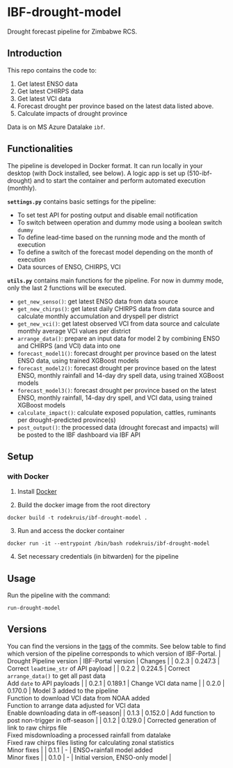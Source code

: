 # IBF-drought-model
Drought forecast pipeline for Zimbabwe RCS.

## Introduction

This repo contains the code to:
1. Get latest ENSO data 
2. Get latest CHIRPS data
3. Get latest VCI data
4. Forecast drought per province based on the latest data listed above.
5. Calculate impacts of drought province

Data is on MS Azure Datalake `ibf`.

## Functionalities
The pipeline is developed in Docker format. It can run locally in your desktop (with Dock installed, see below). A logic app is set up (510-ibf-drought) and to start the container and perform automated execution (monthly).

**`settings.py`** contains basic settings for the pipeline:
- To set test API for posting output and disable email notification
- To switch between operation and dummy mode using a boolean switch `dummy`
- To define lead-time based on the running mode and the month of execution
- To define a switch of the forecast model depending on the month of execution
- Data sources of ENSO, CHIRPS, VCI

**`utils.py`** contains main functions for the pipeline. For now in dummy mode, only the last 2 functions will be executed.
- `get_new_senso()`: get latest ENSO data from data source
- `get_new_chirps()`: get latest daily CHIRPS data from data source and calculate monthly accumulation and dryspell per district
- `get_new_vci()`: get latest observed VCI from data source and calculate monthly average VCI values per district
- `arrange_data()`: prepare an input data for model 2 by combining ENSO and CHIRPS (and VCI) data into one
- `forecast_model1()`: forecast drought per province based on the latest ENSO data, using trained XGBoost models
- `forecast_model2()`: forecast drought per province based on the latest ENSO, monthly rainfall and 14-day dry spell data, using trained XGBoost models
- `forecast_model3()`: forecast drought per province based on the latest ENSO, monthly rainfall, 14-day dry spell, and VCI data, using trained XGBoost models
- `calculate_impact()`: calculate exposed population, cattles, ruminants per drought-predicted province(s)
- `post_output()`: the processed data (drought forecast and impacts) will be posted to the IBF dashboard via IBF API 

## Setup

### with Docker
1. Install [Docker](https://www.docker.com/get-started)

2. Build the docker image from the root directory
```
docker build -t rodekruis/ibf-drought-model .
```
3. Run and access the docker container
```
docker run -it --entrypoint /bin/bash rodekruis/ibf-drought-model
```
4. Set necessary credentials (in bitwarden) for the pipeline


## Usage
Run the pipeline with the command:
```
run-drought-model
```

## Versions
You can find the versions in the [tags](https://github.com/rodekruis/ibf-drought-model/tags) of the commits. See below table to find which version of the pipeline corresponds to which version of IBF-Portal.
| Drought Pipeline version  | IBF-Portal version | Changes |
| 0.2.3 | 0.247.3 | Correct `leadtime_str` of API payload |
| 0.2.2 | 0.224.5 | Correct `arrange_data()` to get all past data <br> Add `date` to API payloads |
| 0.2.1 | 0.189.1 | Change VCI data name |
| 0.2.0 | 0.170.0 | Model 3 added to the pipeline <br> Function to download VCI data from NOAA added <br> Function to arrange data adjusted for VCI data <br> Enable downloading data in off-season|
| 0.1.3 | 0.152.0 | Add function to post non-trigger in off-season |
| 0.1.2 | 0.129.0 | Corrected generation of link to raw chirps file <br> Fixed misdownloading a processed rainfall from datalake <br> Fixed raw chirps files listing for calculating zonal statistics <br> Minor fixes |
| 0.1.1 | - | ENSO+rainfall model added <br> Minor fixes | 
| 0.1.0 | - | Initial version, ENSO-only model |